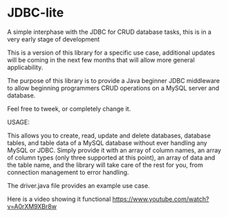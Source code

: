 # JDBC-lite
A simple interphase with the JDBC for CRUD database tasks, this is in a very early stage of development

This is a version of this library for a specific use case, additional updates will be coming in the next few months that will allow 
more general applicability. 

The purpose of this library is to provide a Java beginner JDBC middleware to allow beginning programmers CRUD operations on a MySQL server
and database.

Feel free to tweek, or completely change it.

USAGE:

This allows you to create, read, update and delete databases, database tables, and table data of a MySQL database without ever handling 
any MySQL or JDBC. Simply provide it with an array of column names, an array of column types (only three supported at this point), an
array of data and the table name, and the library will take care of the rest for you, from connection management to error handling.

The driver.java file provides an example use case.

Here is a video showing it functional
https://www.youtube.com/watch?v=A0rXM9XBr8w

